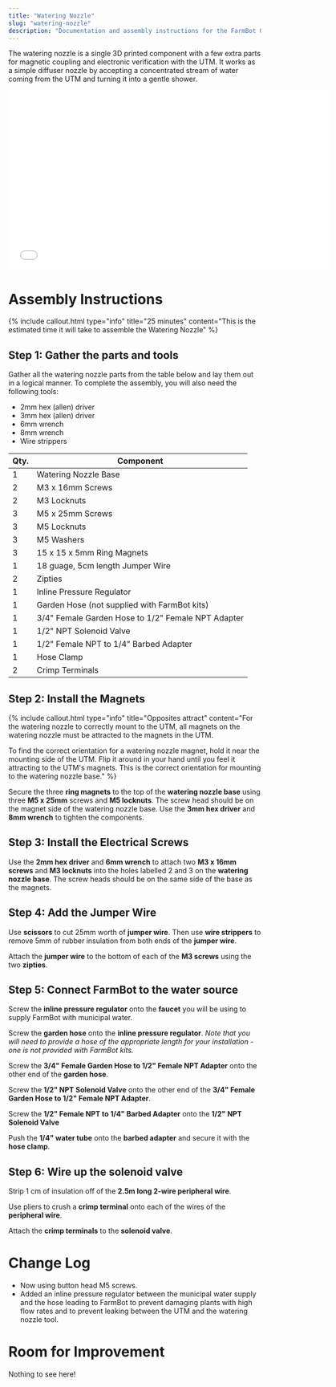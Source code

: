 ```yaml
---
title: "Watering Nozzle"
slug: "watering-nozzle"
description: "Documentation and assembly instructions for the FarmBot Genesis Watering Nozzle"
---
```


The watering nozzle is a single 3D printed component with a few extra parts for magnetic coupling and electronic verification with the UTM. It works as a simple diffuser nozzle by accepting a concentrated stream of water coming from the UTM and turning it into a gentle shower.

<iframe class="embedly-embed" src="//cdn.embedly.com/widgets/media.html?src=https%3A%2F%2Fsketchfab.com%2Fmodels%2Fa05907b4f82c420088da785f35e26931%2Fembed&url=https%3A%2F%2Fsketchfab.com%2Fmodels%2Fa05907b4f82c420088da785f35e26931&image=https%3A%2F%2Fd35krx4ujqgbcr.cloudfront.net%2Furls%2Fa05907b4f82c420088da785f35e26931%2Fdist%2Fthumbnails%2F71d2b06423a24e499daa0f2cfd6fdb51%2F640x360.jpeg&key=02466f963b9b4bb8845a05b53d3235d7&type=text%2Fhtml&schema=sketchfab" width="640" height="360" scrolling="no" frameborder="0" allowfullscreen></iframe>






# Assembly Instructions



{%
include callout.html
type="info"
title="25 minutes"
content="This is the estimated time it will take to assemble the Watering Nozzle"
%}

## Step 1: Gather the parts and tools
Gather all the watering nozzle parts from the table below and lay them out in a logical manner. To complete the assembly, you will also need the following tools:
* 2mm hex (allen) driver
* 3mm hex (allen) driver
* 6mm wrench
* 8mm wrench
* Wire strippers

|Qty.                          |Component                     |
|------------------------------|------------------------------|
|1                             |Watering Nozzle Base
|2                             |M3 x 16mm Screws
|2                             |M3 Locknuts
|3                             |M5 x 25mm Screws
|3                             |M5 Locknuts
|3                             |M5 Washers
|3                             |15 x 15 x 5mm Ring Magnets
|1                             |18 guage, 5cm length Jumper Wire
|2                             |Zipties
|1                             |Inline Pressure Regulator
|1                             |Garden Hose (not supplied with FarmBot kits)
|1                             |3/4" Female Garden Hose to 1/2" Female NPT Adapter
|1                             |1/2" NPT Solenoid Valve
|1                             |1/2" Female NPT to 1/4" Barbed Adapter
|1                             |Hose Clamp
|2                             |Crimp Terminals

## Step 2: Install the Magnets

{%
include callout.html
type="info"
title="Opposites attract"
content="For the watering nozzle to correctly mount to the UTM, all magnets on the watering nozzle must be attracted to the magnets in the UTM.

To find the correct orientation for a watering nozzle magnet, hold it near the mounting side of the UTM. Flip it around in your hand until you feel it attracting to the UTM's magnets. This is the correct orientation for mounting to the watering nozzle base."
%}

Secure the three **ring magnets** to the top of the **watering nozzle base** using three **M5 x 25mm** screws and **M5 locknuts**. The screw head should be on the magnet side of the watering nozzle base. Use the **3mm hex driver** and **8mm wrench** to tighten the components.


## Step 3: Install the Electrical Screws
Use the **2mm hex driver** and **6mm wrench** to attach two **M3 x 16mm screws** and **M3 locknuts** into the holes labelled 2 and 3 on the **watering nozzle base**. The screw heads should be on the same side of the base as the magnets.


## Step 4: Add the Jumper Wire
Use **scissors** to cut 25mm worth of **jumper wire**. Then use **wire strippers** to remove 5mm of rubber insulation from both ends of the **jumper wire**.


Attach the **jumper wire** to the bottom of each of the **M3 screws** using the two **zipties**.


## Step 5: Connect FarmBot to the water source
Screw the **inline pressure regulator** onto the **faucet** you will be using to supply FarmBot with municipal water.


Screw the **garden hose** onto the **inline pressure regulator**. *Note that you will need to provide a hose of the appropriate length for your installation - one is not provided with FarmBot kits.*


Screw the **3/4" Female Garden Hose to 1/2" Female NPT Adapter** onto the other end of the **garden hose**.


Screw the **1/2" NPT Solenoid Valve** onto the other end of the **3/4" Female Garden Hose to 1/2" Female NPT Adapter**.


Screw the **1/2" Female NPT to 1/4" Barbed Adapter** onto the **1/2" NPT Solenoid Valve**


Push the **1/4" water tube** onto the **barbed adapter** and secure it with the **hose clamp**.


## Step 6: Wire up the solenoid valve
Strip 1 cm of insulation off of the **2.5m long 2-wire peripheral wire**.


Use pliers to crush a **crimp terminal** onto each of the wires of the **peripheral wire**.


Attach the **crimp terminals** to the **solenoid valve**.




# Change Log

* Now using button head M5 screws.
* Added an inline pressure regulator between the municipal water supply and the hose leading to FarmBot to prevent damaging plants with high flow rates and to prevent leaking between the UTM and the watering nozzle tool.

# Room for Improvement

Nothing to see here!
